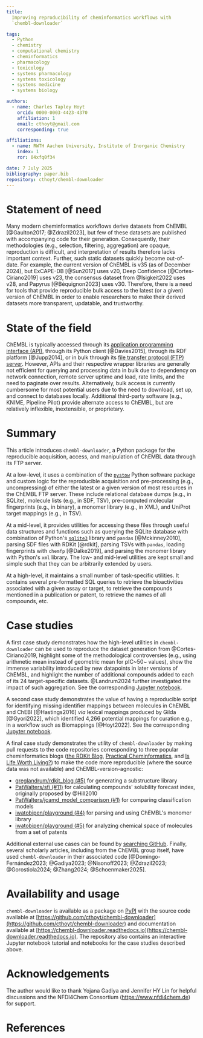 ```yaml
---
title:
  Improving reproducibility of cheminformatics workflows with
  `chembl-downloader`

tags:
  - Python
  - chemistry
  - computational chemistry
  - cheminformatics
  - pharmacology
  - toxicology
  - systems pharmacology
  - systems toxicology
  - systems medicine
  - systems biology

authors:
  - name: Charles Tapley Hoyt
    orcid: 0000-0003-4423-4370
    affiliation: 1
    email: cthoyt@gmail.com
    corresponding: true

affiliations:
  - name: RWTH Aachen University, Institute of Inorganic Chemistry
    index: 1
    ror: 04xfq0f34

date: 7 July 2025
bibliography: paper.bib
repository: cthoyt/chembl-downloader
---
```


# Statement of need

Many modern cheminformatics workflows derive datasets from ChEMBL [@Gaulton2017;
@Zdrazil2023], but few of these datasets are published with accompanying code
for their generation. Consequently, their methodologies (e.g., selection,
filtering, aggregation) are opaque, reproduction is difficult, and
interpretation of results therefore lacks important context. Further, such
static datasets quickly become out-of-date. For example, the current version of
ChEMBL is v35 (as of December 2024), but ExCAPE-DB [@Sun2017] uses v20, Deep
Confidence [@Cortes-Ciriano2019] uses v23, the consensus dataset from
@Isigkeit2022 uses v28, and Papyrus [@Béquignon2023] uses v30. Therefore, there
is a need for tools that provide reproducible bulk access to the latest (or a
given) version of ChEMBL in order to enable researchers to make their derived
datasets more transparent, updatable, and trustworthy.

# State of the field

ChEMBL is typically accessed through its
[application programming interface (API)](https://www.ebi.ac.uk/chembl/api/data/docs),
through its Python client [@Davies2015], through its RDF platform [@Jupp2014],
or in bulk through its
[file transfer protocol (FTP) server](https://ftp.ebi.ac.uk/pub/databases/chembl/ChEMBLdb/releases).
However, APIs and their respective wrapper libraries are generally not efficient
for querying and processing data in bulk due to dependency on network
connection, remote server uptime and load, rate limits, and the need to paginate
over results. Alternatively, bulk access is currently cumbersome for most
potential users due to the need to download, set up, and connect to databases
locally. Additional third-party software (e.g., KNIME, Pipeline Pilot) provide
alternate access to ChEMBL, but are relatively inflexible, inextensible, or
proprietary.

# Summary

This article introduces `chembl-downloader`, a Python package for the
reproducible acquisition, access, and manipulation of ChEMBL data through its
FTP server.

At a low-level, it uses a combination of the
[`pystow`](https://github.com/cthoyt/pystow) Python software package and custom
logic for the reproducible acquisition and pre-processing (e.g., uncompressing)
of either the latest or a given version of most resources in the ChEMBL FTP
server. These include relational database dumps (e.g., in SQLite), molecule
lists (e.g., in SDF, TSV), pre-computed molecular fingerprints (e.g., in
binary), a monomer library (e.g., in XML), and UniProt target mappings (e.g., in
TSV).

At a mid-level, it provides utilities for accessing these files through useful
data structures and functions such as querying the SQLite database with
combination of Python's
[`sqlite3`](https://docs.python.org/3/library/sqlite3.html) library and `pandas`
[@Mckinney2010], parsing SDF files with RDKit [@rdkit], parsing TSVs with
`pandas`, loading fingerprints with `chemfp` [@Dalke2019], and parsing the
monomer library with Python's `xml` library. The low- and mid-level utilities
are kept small and simple such that they can be arbitrarily extended by users.

At a high-level, it maintains a small number of task-specific utilities. It
contains several pre-formatted SQL queries to retrieve the bioactivities
associated with a given assay or target, to retrieve the compounds mentioned in
a publication or patent, to retrieve the names of all compounds, etc.

# Case studies

A first case study demonstrates how the high-level utilities in
`chembl-downloader` can be used to reproduce the dataset generation from
@Cortes-Ciriano2019, highlight some of the methodological controversies (e.g.,
using arithmetic mean instead of geometric mean for pIC~50~ values), show the
immense variability introduced by new datapoints in later versions of ChEMBL,
and highlight the number of additional compounds added to each of its 24
target-specific datasets. @Landrum2024 further investigated the impact of such
aggregation. See the corresponding
[Jupyter notebook](https://github.com/cthoyt/chembl-downloader/blob/v0.5.2/notebooks/cortes-ciriano-refresh.ipynb).

A second case study demonstrates the value of having a reproducible script for
identifying missing identifier mappings between molecules in ChEMBL and ChEBI
[@Hastings2016] _via_ lexical mappings produced by Gilda [@Gyori2022], which
identified 4,266 potential mappings for curation e.g., in a workflow such as
Biomappings [@Hoyt2022]. See the corresponding
[Jupyter notebook](https://github.com/cthoyt/chembl-downloader/blob/v0.5.2/notebooks/chebi-mappings.ipynb).

A final case study demonstrates the utility of `chembl-downloader` by making
pull requests to the code repositories corresponding to three popular
cheminformatics blogs
([the RDKit Blog](https://greglandrum.github.io/rdkit-blog/),
[Practical Cheminformatics](https://practicalcheminformatics.blogspot.com), and
[Is Life Worth Living?](https://iwatobipen.wordpress.com/)) to make the code
more reproducible (where the source data was not available) and
ChEMBL-version-agnostic:

- [greglandrum/rdkit_blog (#5)](https://github.com/greglandrum/rdkit_blog/pull/5)
  for generating a substructure library
- [PatWalters/sfi (#11)](https://github.com/PatWalters/sfi/pull/11) for
  calculating compounds' solubility forecast index, originally proposed by
  @Hill2010
- [PatWalters/jcamd_model_comparison (#1)](https://github.com/PatWalters/jcamd_model_comparison/pull/1)
  for comparing classification models
- [iwatobipen/playground (#4)](https://github.com/iwatobipen/playground/pull/4)
  for parsing and using ChEMBL's monomer library
- [iwatobipen/playground (#5)](https://github.com/iwatobipen/playground/pull/5)
  for analyzing chemical space of molecules from a set of patents

Additional external use cases can be found by
[searching GitHub](https://github.com/search?q=%22import%20chembl_downloader%22%20OR%20%22from%20chembl_downloader%20import%22%20language%3APython%20NOT%20is%3Afork%20-owner%3Acthoyt&type=code).
Finally, several scholarly articles, including from the ChEMBL group itself,
have used `chembl-downloader` in their associated code [@Domingo-Fernández2023;
@Gadiya2023; @Nisonoff2023; @Zdrazil2023; @Gorostiola2024; @Zhang2024;
@Schoenmaker2025].

# Availability and usage

`chembl-downloader` is available as a package on
[PyPI](https://pypi.org/project/chembl-downloader) with the source code
available at
[https://github.com/cthoyt/chembl-downloader](https://github.com/cthoyt/chembl-downloader)
and documentation available at
[https://chembl-downloader.readthedocs.io](https://chembl-downloader.readthedocs.io).
The repository also contains an interactive Jupyter notebook tutorial and
notebooks for the case studies described above.

# Acknowledgements

The author would like to thank Yojana Gadiya and Jennifer HY Lin for helpful
discussions and the NFDI4Chem Consortium (https://www.nfdi4chem.de) for support.

# References
